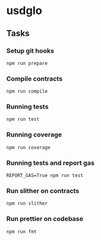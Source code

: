 # usdglo

## Tasks

### Setup git hooks

`npm run prepare`

### Compile contracts

`npm run compile`

### Running tests

`npm run test`

### Running coverage

`npm run coverage`

### Running tests and report gas

`REPORT_GAS=True npm run test`

### Run slither on contracts

`npm run slither`

### Run prettier on codebase

`npm run fmt`
